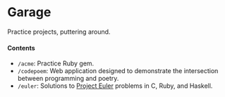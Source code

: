 Garage
======
Practice projects, puttering around.

#### Contents

* `/acme`: Practice Ruby gem.
* `/codepoem`: Web application designed to demonstrate the intersection between programming and poetry.
* `/euler`: Solutions to [Project Euler](http://projecteuler.net/) problems in C, Ruby, and Haskell.
